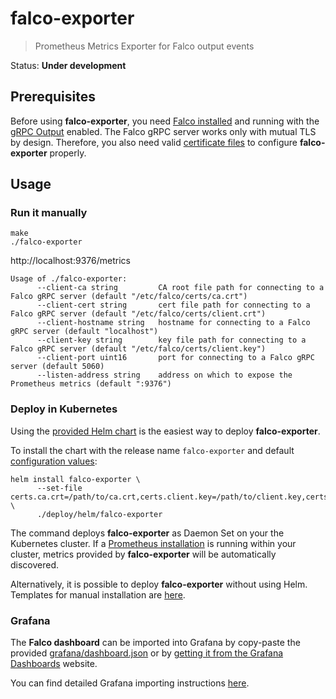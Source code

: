 # falco-exporter
> Prometheus Metrics Exporter for Falco output events

Status: **Under development**

## Prerequisites

Before using **falco-exporter**, you need [Falco installed](https://falco.org/docs/installation/) and running with the [gRPC Output](https://falco.org/docs/grpc/) enabled. The Falco gRPC server works only with mutual TLS by design. Therefore, you also need valid [certificate files](https://falco.org/docs/grpc/#certificates) to configure **falco-exporter** properly.


## Usage

### Run it manually
```
make
./falco-exporter
```
http://localhost:9376/metrics

```
Usage of ./falco-exporter:
      --client-ca string         CA root file path for connecting to a Falco gRPC server (default "/etc/falco/certs/ca.crt")
      --client-cert string       cert file path for connecting to a Falco gRPC server (default "/etc/falco/certs/client.crt")
      --client-hostname string   hostname for connecting to a Falco gRPC server (default "localhost")
      --client-key string        key file path for connecting to a Falco gRPC server (default "/etc/falco/certs/client.key")
      --client-port uint16       port for connecting to a Falco gRPC server (default 5060)
      --listen-address string    address on which to expose the Prometheus metrics (default ":9376")
```

### Deploy in Kubernetes

Using the [provided Helm chart](deploy/helm/falco-exporter/) is the easiest way to deploy **falco-exporter**.

To install the chart with the release name `falco-exporter` and default [configuration values](deploy/helm/falco-exporter/values.yaml):
```
helm install falco-exporter \
      --set-file certs.ca.crt=/path/to/ca.crt,certs.client.key=/path/to/client.key,certs.client.crt=/path/to/client.crt \
      ./deploy/helm/falco-exporter
```

The command deploys **falco-exporter** as Daemon Set on your the Kubernetes cluster. If a [Prometheus installation](https://github.com/helm/charts/tree/master/stable/prometheus) is running within your cluster, metrics provided by **falco-exporter** will be automatically discovered.

Alternatively, it is possible to deploy **falco-exporter** without using Helm. Templates for manual installation are [here](deploy/k8s/falco-exporter).

### Grafana

The **Falco dashboard** can be imported into Grafana by copy-paste the provided [grafana/dashboard.json](grafana/dashboard.json) or by [getting it from the Grafana Dashboards](https://grafana.com/grafana/dashboards/11914) website.

You can find detailed Grafana importing instructions [here](https://grafana.com/docs/reference/export_import/).